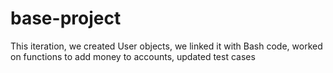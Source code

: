 # base-project

This iteration, we created User objects, we linked it with Bash code, worked on functions to add money to accounts, updated test cases 

